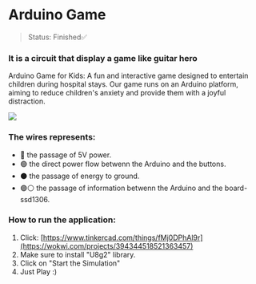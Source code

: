 # Arduino Game
>Status: Finished✅

### It is a circuit that display a game like guitar hero



<p>Arduino Game for Kids: A fun and interactive game designed to entertain children during hospital stays. Our game runs on an Arduino platform, aiming to reduce children's anxiety and provide them with a joyful distraction.</p>
<img src="https://github.com/Victor-Otsuga/Sprint3-Edge/assets/105857027/be77b8e3-dbcb-4108-8715-bfaa9929b236"/>



### The wires represents:
+ 🔴 the passage of 5V power.
+ 🟢 the direct power flow betwenn the Arduino and the buttons.
+ ⚫ the passage of energy to ground.
+ 🟣⚪ the passage of information betwenn the Arduino and the board-ssd1306.

### How to run the application:
1) Click: [https://www.tinkercad.com/things/fMj0DPhAl9r](https://wokwi.com/projects/394344518521363457)
2) Make sure to install "U8g2" library.
3) Click on "Start the Simulation"
4) Just Play :)
